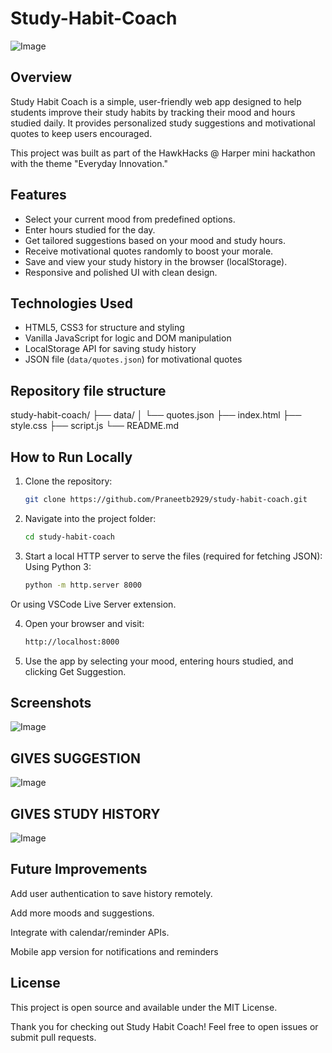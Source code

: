 # Study-Habit-Coach

![Image](https://github.com/user-attachments/assets/324afa27-14a1-43b9-ba5e-f58a80dcb508)


## Overview

Study Habit Coach is a simple, user-friendly web app designed to help students improve their study habits by tracking their mood and hours studied daily. It provides personalized study suggestions and motivational quotes to keep users encouraged.

This project was built as part of the HawkHacks @ Harper mini hackathon with the theme "Everyday Innovation."

## Features

- Select your current mood from predefined options.
- Enter hours studied for the day.
- Get tailored suggestions based on your mood and study hours.
- Receive motivational quotes randomly to boost your morale.
- Save and view your study history in the browser (localStorage).
- Responsive and polished UI with clean design.

## Technologies Used

- HTML5, CSS3 for structure and styling
- Vanilla JavaScript for logic and DOM manipulation
- LocalStorage API for saving study history
- JSON file (`data/quotes.json`) for motivational quotes

##  Repository file structure

study-habit-coach/
├── data/
│   └── quotes.json
├── index.html
├── style.css
├── script.js
└── README.md



## How to Run Locally

1. Clone the repository:

   ```bash
   git clone https://github.com/Praneetb2929/study-habit-coach.git
2. Navigate into the project folder:
 
   ```bash
   cd study-habit-coach
3. Start a local HTTP server to serve the files (required for fetching JSON):
   Using Python 3:
   
   ```bash
   python -m http.server 8000
 Or using VSCode Live Server extension.
  
4.  Open your browser and visit:

    ```bash
    http://localhost:8000
    
5.  Use the app by selecting your mood, entering hours studied, and clicking Get Suggestion.



## Screenshots

![Image](https://github.com/user-attachments/assets/17537a5c-7fc1-4aaf-967d-731edb0cd6ad)

 ## GIVES SUGGESTION 
![Image](https://github.com/user-attachments/assets/7d5db71e-8a8e-41a9-b82d-49053f2e269f)

## GIVES STUDY HISTORY 
![Image](https://github.com/user-attachments/assets/5af5d45e-588f-43b0-b65f-c850eed01ac8)


## Future Improvements

Add user authentication to save history remotely.

Add more moods and suggestions.

Integrate with calendar/reminder APIs.

Mobile app version for notifications and reminders

## License
This project is open source and available under the MIT License.

Thank you for checking out Study Habit Coach! Feel free to open issues or submit pull requests.




  



   
